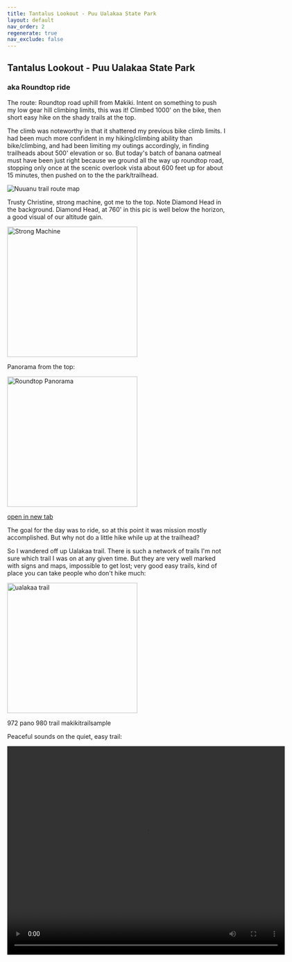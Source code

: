 ```yaml
---
title: Tantalus Lookout - Puu Ualakaa State Park
layout: default
nav_order: 2
regenerate: true
nav_exclude: false
---
```


## Tantalus Lookout - Puu Ualakaa State Park

### aka Roundtop ride

The route:  Roundtop road uphill from Makiki.  Intent on something to push my low gear hill climbing limits, this was it!  Climbed 1000' on the bike, then short easy hike on the shady trails at the top.  

The climb was noteworthy in that it shattered my previous bike climb limits.  I had been much more confident in my hiking/climbing ability than bike/climbing, and had been limiting my outings accordingly, in finding trailheads about 500' elevation or so.  But today's batch of banana oatmeal must have been just right because we ground all the way up roundtop road, stopping only once at the scenic overlook vista about 600 feet up for about 15 minutes, then pushed on to the the park/trailhead.

<p><img src="../oahuv1/images/puuualakaa/map.png"   alt="Nuuanu trail route map" /></p>

Trusty Christine, strong machine, got me to the top.  Note Diamond Head in the background.  Diamond Head, at 760' in this pic is well below the horizon, a good visual of our altitude gain.

<p><img src="../oahuv1/images/puuualakaa/IMG_0962.JPG"   alt="Strong Machine" height="300px" /></p>

Panorama from the top:


<p><img src="../oahuv1/images/puuualakaa/IMG_0972.JPG"   alt="Roundtop Panorama" height="300px" /></p>

<a href="../oahuv1/images/puuualakaa/IMG_0972.JPG" target="blank">open in new tab</a>

The goal for the day was to ride, so at this point it was mission mostly accomplished.  But why not do a little hike while up at the trailhead?  

So I wandered off up Ualakaa trail.  There is such a network of trails I'm not sure which trail I was on at any given time.  But they are very well marked with signs and maps, impossible to get lost; very good easy trails, kind of place you can take people who don't hike much:

<p><img src="../oahuv1/images/puuualakaa/IMG_0980.JPG"   alt="ualakaa trail" height="300px" /></p>



972 pano
980 trail 
makikitrailsample

Peaceful sounds on the quiet, easy trail:
<p>
<video width="640" height="480" controls>
<source src="../oahuv1/images/puuualakaa/makikitrailsample.webm" type="video/webm">
  Your browser does not support the video tag.
</video>
</p>
<p></p>






